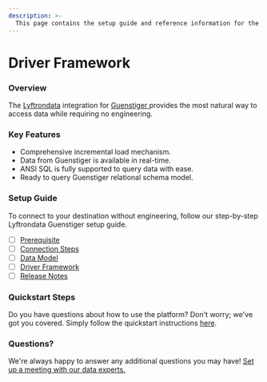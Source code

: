 ```yaml
---
description: >-
  This page contains the setup guide and reference information for the Guenstiger source connector.
---
```


# Driver Framework

### Overview

The [Lyftrondata](https://www.lyftrondata.com/) integration for [Guenstiger](https://www.lyftrondata.com/integration/guenstiger/)[ ](https://www.lyftrondata.com/integration/guenstiger/)provides the most natural way to access data while requiring no engineering.

### Key Features

* Comprehensive incremental load mechanism.
* Data from Guenstiger is available in real-time.&#x20;
* ANSI SQL is fully supported to query data with ease.
* Ready to query Guenstiger relational schema model.

### Setup Guide

To connect to your destination without engineering, follow our step-by-step Lyftrondata Guenstiger setup guide.

* [ ] [Prerequisite](../../marketing-analytics/guenstiger/prerequisite.md)
* [ ] [Connection Steps](../../marketing-analytics/guenstiger/connection-steps.md)
* [ ] [Data Model](../../marketing-analytics/guenstiger/data-model/)
* [ ] [Driver Framework](../../marketing-analytics/guenstiger/driver-framework/)
* [ ] [Release Notes](../../marketing-analytics/guenstiger/release-notes.md)

### Quickstart Steps

Do you have questions about how to use the platform? Don't worry; we've got you covered. Simply follow the quickstart instructions [here](../../../quickstart-steps.md).

### Questions? <a href="#questions" id="questions"></a>

We're always happy to answer any additional questions you may have! [Set up a meeting with our data experts.](https://www.lyftrondata.com/book-a-meeting/)


